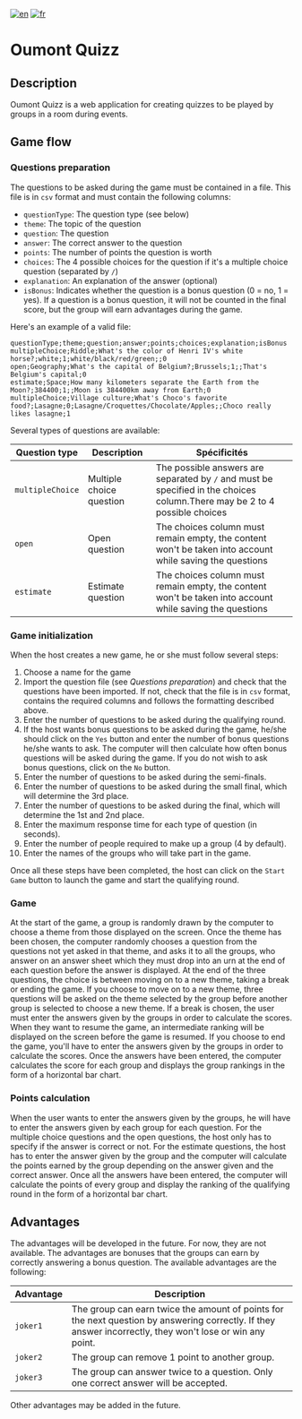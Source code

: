 [![en](https://img.shields.io/badge/language-english-brightgreen)](./README.md)
[![fr](https://img.shields.io/badge/langue-français-red)](./README.fr.md)

# Oumont Quizz

## Description

Oumont Quizz is a web application for creating quizzes to be played by groups in a room during events.

## Game flow

### Questions preparation

The questions to be asked during the game must be contained in a file. This file is in `csv` format and must contain the following columns:

- `questionType`: The question type (see below)
- `theme`: The topic of the question
- `question`: The question
- `answer`: The correct answer to the question
- `points`: The number of points the question is worth
- `choices`: The 4 possible choices for the question if it's a multiple choice question (separated by `/`)
- `explanation`: An explanation of the answer (optional)
- `isBonus`: Indicates whether the question is a bonus question (0 = no, 1 = yes). If a question is a bonus question, it will not be counted in the final score, but the group will earn advantages during the game.

Here's an example of a valid file:

```csv
questionType;theme;question;answer;points;choices;explanation;isBonus
multipleChoice;Riddle;What's the color of Henri IV's white horse?;white;1;white/black/red/green;;0
open;Geography;What's the capital of Belgium?;Brussels;1;;That's Belgium's capital;0
estimate;Space;How many kilometers separate the Earth from the Moon?;384400;1;;Moon is 384400km away from Earth;0
multipleChoice;Village culture;What's Choco's favorite food?;Lasagne;0;Lasagne/Croquettes/Chocolate/Apples;;Choco really likes lasagne;1
```

Several types of questions are available:

| Question type    | Description              | Spécificités                                                                                                               |
| ---------------- | ------------------------ | -------------------------------------------------------------------------------------------------------------------------- |
| `multipleChoice` | Multiple choice question | The possible answers are separated by `/` and must be specified in the choices column.There may be 2 to 4 possible choices |
| `open`           | Open question            | The choices column must remain empty, the content won't be taken into account while saving the questions                   |
| `estimate`       | Estimate question        | The choices column must remain empty, the content won't be taken into account while saving the questions                   |

### Game initialization

When the host creates a new game, he or she must follow several steps:

1. Choose a name for the game
2. Import the question file (see _Questions preparation_) and check that the questions have been imported. If not, check that the file is in `csv` format, contains the required columns and follows the formatting described above.
3. Enter the number of questions to be asked during the qualifying round.
4. If the host wants bonus questions to be asked during the game, he/she should click on the `Yes` button and enter the number of bonus questions he/she wants to ask. The computer will then calculate how often bonus questions will be asked during the game. If you do not wish to ask bonus questions, click on the `No` button.
5. Enter the number of questions to be asked during the semi-finals.
6. Enter the number of questions to be asked during the small final, which will determine the 3rd place.
7. Enter the number of questions to be asked during the final, which will determine the 1st and 2nd place.
8. Enter the maximum response time for each type of question (in seconds).
9. Enter the number of people required to make up a group (4 by default).
10. Enter the names of the groups who will take part in the game.

Once all these steps have been completed, the host can click on the `Start Game` button to launch the game and start the qualifying round.

### Game

At the start of the game, a group is randomly drawn by the computer to choose a theme from those displayed on the screen. Once the theme has been chosen, the computer randomly chooses a question from the questions not yet asked in that theme, and asks it to all the groups, who answer on an answer sheet which they must drop into an urn at the end of each question before the answer is displayed.
At the end of the three questions, the choice is between moving on to a new theme, taking a break or ending the game. If you choose to move on to a new theme, three questions will be asked on the theme selected by the group before another group is selected to choose a new theme. If a break is chosen, the user must enter the answers given by the groups in order to calculate the scores. When they want to resume the game, an intermediate ranking will be displayed on the screen before the game is resumed. If you choose to end the game, you'll have to enter the answers given by the groups in order to calculate the scores. Once the answers have been entered, the computer calculates the score for each group and displays the group rankings in the form of a horizontal bar chart.

### Points calculation

When the user wants to enter the answers given by the groups, he will have to enter the answers given by each group for each question.
For the multiple choice questions and the open questions, the host only has to specify if the answer is correct or not.
For the estimate questions, the host has to enter the answer given by the group and the computer will calculate the points earned by the group depending on the answer given and the correct answer.
Once all the answers have been entered, the computer will calculate the points of every group and display the ranking of the qualifying round in the form of a horizontal bar chart.

## Advantages

The advantages will be developed in the future. For now, they are not available.
The advantages are bonuses that the groups can earn by correctly answering a bonus question.
The available advantages are the following:

| Advantage | Description                                                                                                                                               |
| --------- | --------------------------------------------------------------------------------------------------------------------------------------------------------- |
| `joker1`  | The group can earn twice the amount of points for the next question by answering correctly. If they answer incorrectly, they won't lose or win any point. |
| `joker2`  | The group can remove 1 point to another group.                                                                                                            |
| `joker3`  | The group can answer twice to a question. Only one correct answer will be accepted.                                                                       |

Other advantages may be added in the future.

